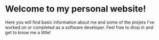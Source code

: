 # Welcome to my personal website! 

Here you will find basic information about me and some of the projets I've worked on or completed as a software developer. Feel free to drop in and get to know me a little!